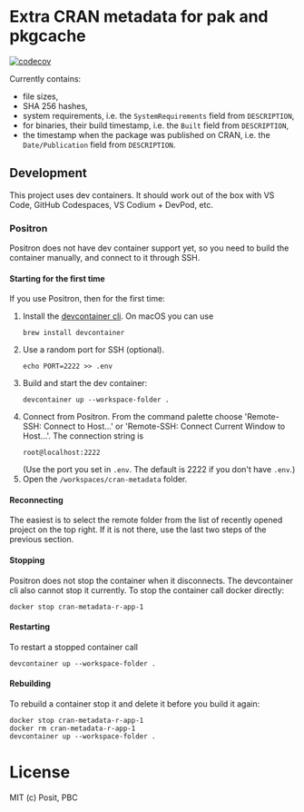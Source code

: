 # Extra CRAN metadata for pak and pkgcache

[![codecov](https://codecov.io/github/r-hub/cran-metadata/graph/badge.svg?token=QP22VG3Q51)](https://codecov.io/github/r-hub/cran-metadata?branch=main)

Currently contains:
- file sizes,
- SHA 256 hashes,
- system requirements, i.e. the `SystemRequirements` field from
  `DESCRIPTION`,
- for binaries, their build timestamp, i.e. the `Built` field from
  `DESCRIPTION`,
- the timestamp when the package was published on CRAN, i.e. the
  `Date/Publication` field from `DESCRIPTION`.

## Development

This project uses dev containers. It should work out of the box with
VS Code, GitHub Codespaces, VS Codium + DevPod, etc.

### Positron

Positron does not have dev container support yet, so you need to build the
container manually, and connect to it through SSH.

#### Starting for the first time

If you use Positron, then for the first time:
1. Install the [devcontainer cli](https://github.com/devcontainers/cli).
   On macOS you can use
   ```
   brew install devcontainer
   ```
1. Use a random port for SSH (optional).
   ```
   echo PORT=2222 >> .env
   ```
1. Build and start the dev container:
   ```
   devcontainer up --workspace-folder .
   ```
1. Connect from Positron. From the command palette choose
   'Remote-SSH: Connect to Host...' or 'Remote-SSH: Connect Current Window
   to Host...'. The connection string is
   ```
   root@localhost:2222
   ```
   (Use the port you set in `.env`. The default is 2222 if you don't have
   `.env`.)
1. Open the `/workspaces/cran-metadata` folder.

#### Reconnecting

The easiest is to select the remote folder from the list of recently
opened project on the top right. If it is not there, use the last two
steps of the previous section.

#### Stopping

Positron does not stop the container when it disconnects. The devcontainer
cli also cannot stop it currently. To stop the container call docker
directly:
```
docker stop cran-metadata-r-app-1
```

#### Restarting

To restart a stopped container call
```
devcontainer up --workspace-folder .
```

#### Rebuilding

To rebuild a container stop it and delete it before you build it again:
```
docker stop cran-metadata-r-app-1
docker rm cran-metadata-r-app-1
devcontainer up --workspace-folder .
```

# License

MIT (c) Posit, PBC
